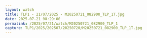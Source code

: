 ```yaml
---
layout: watch
title: TLP1 - 21/07/2025 - M20250721_082900_TLP_1T.jpg
date: 2025-07-21 08:29:00
permalink: /2025/07/21/watch/M20250721_082900_TLP_1
capture: TLP1/2025/202507/20250720/M20250721_082900_TLP_1T.jpg
---
```

